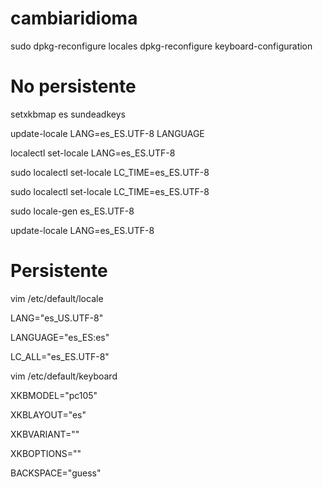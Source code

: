 # cambiaridioma

sudo dpkg-reconfigure locales
dpkg-reconfigure keyboard-configuration

# No persistente

setxkbmap es sundeadkeys

update-locale LANG=es_ES.UTF-8 LANGUAGE

localectl set-locale LANG=es_ES.UTF-8

sudo localectl set-locale LC_TIME=es_ES.UTF-8

sudo localectl set-locale LC_TIME=es_ES.UTF-8

sudo locale-gen es_ES.UTF-8

update-locale LANG=es_ES.UTF-8

# Persistente

vim /etc/default/locale

LANG="es_US.UTF-8"

LANGUAGE="es_ES:es"

LC_ALL="es_ES.UTF-8"

vim /etc/default/keyboard 

XKBMODEL="pc105"

XKBLAYOUT="es"

XKBVARIANT=""

XKBOPTIONS=""

BACKSPACE="guess"
